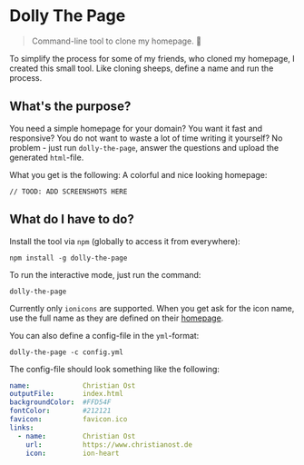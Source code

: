 # Dolly The Page

> Command-line tool to clone my homepage. :ram:

To simplify the process for some of my friends, who cloned my homepage, I created this small tool. Like cloning sheeps, define a name and run the process.


## What's the purpose?

You need a simple homepage for your domain? You want it fast and responsive? You do not want to waste a lot of time writing it yourself? No problem - just run `dolly-the-page`, answer the questions and upload the generated `html`-file.

What you get is the following: A colorful and nice looking homepage:

    // TOOD: ADD SCREENSHOTS HERE


## What do I have to do?

Install the tool via `npm` (globally to access it from everywhere):

    npm install -g dolly-the-page

To run the interactive mode, just run the command:

    dolly-the-page

Currently only `ionicons` are supported. When you get ask for the icon name, use the full name as they are defined on their [homepage](https://ionicons.com/).

You can also define a config-file in the `yml`-format:

    dolly-the-page -c config.yml

The config-file should look something like the following:

```yaml
name:             Christian Ost
outputFile:       index.html
backgroundColor:  #FFD54F
fontColor:        #212121
favicon:          favicon.ico
links:
  - name:         Christian Ost
    url:          https://www.christianost.de
    icon:         ion-heart
```